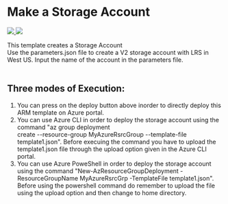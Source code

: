 # Make a Storage Account
<a href="https://portal.azure.com/#create/Microsoft.Template/uri/https%3A%2F%2Fraw.githubusercontent.com%2FSouradeep2304%2FAzure-Templates%2Fmaster%2FStorage%20Template%2Ftemplate1.json" target="_blank">
    <img src="http://azuredeploy.net/deploybutton.png"/>
</a>
<a href="http://armviz.io/#/?load=https%3A%2F%2Fraw.githubusercontent.com%2FSouradeep2304%2FAzure-Templates%2Fmaster%2FStorage%20Template%2Ftemplate1.json" target="_blank">
    <img src="http://armviz.io/visualizebutton.png"/>
</a><br/>

This template creates a Storage Account<br/>
Use the parameters.json file to create a V2 storage account with LRS in West US. Input the name of the account in the parameters file.<br/>
<br/>
## Three modes of Execution:<br/>
1. You can press on the deploy button above inorder to directly deploy this ARM template on Azure portal.<br/>
2. You can use Azure CLI in order to deploy the storage account using the command "az group deployment<br/> create --resource-group MyAzureRsrcGroup --template-file template1.json". Before execuing the command you have to
upload the template1.json file through the upload option given in the Azure CLI portal.<br/>
3. You can use Azure PoweShell in order to deploy the storage account using the command "New-AzResourceGroupDeployment -ResourceGroupName MyAzureRsrcGrp -TemplateFile template1.json".
 Before using the powershell command do remember to upload the file using the upload option and then change to home directory.
